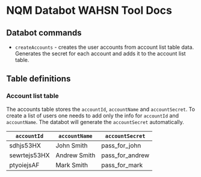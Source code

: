 # NQM Databot WAHSN Tool Docs
## Databot commands
* ```createAccounts``` - creates the user accounts from account list table data. Generates the secret for each account and adds it to the account list table.

## Table definitions

### Account list table
The accounts table stores the ```accountId```, ```accountName``` and ```accountSecret```. To create a list of users one needs to add only the info for ```accountId``` and ```accountName```. The databot will generate the ```accountSecret``` automatically.

| ```accountId``` | ```accountName``` | ```accountSecret``` |
| --- | --- | --- |
| sdhjs53HX | John Smith | pass_for_john |
| sewrtejs53HX | Andrew Smith | pass_for_andrew |
| ptyoiejsAF | Mark Smith | pass_for_mark |
